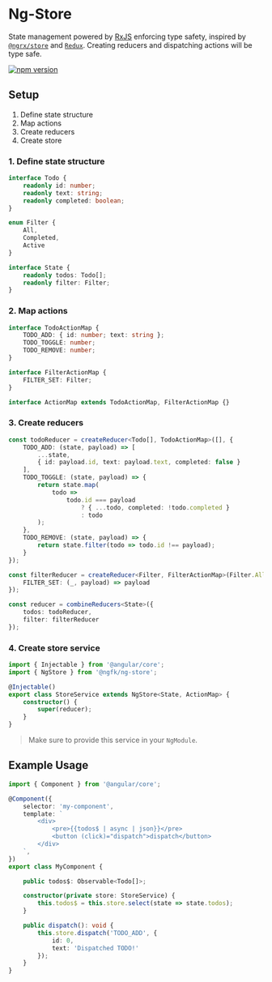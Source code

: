 # Ng-Store

State management powered by [RxJS](https://github.com/ReactiveX/rxjs) enforcing type safety, inspired by [`@ngrx/store`](https://github.com/ngrx/platform) and [`Redux`](http://redux.js.org). Creating reducers and dispatching actions will be type safe.

[![npm version](https://img.shields.io/npm/v/@ngfk/ng-store.svg)](https://www.npmjs.com/package/@ngfk/ng-store)

## Setup

1. Define state structure
2. Map actions
3. Create reducers
4. Create store

### 1. Define state structure

```typescript
interface Todo {
    readonly id: number;
    readonly text: string;
    readonly completed: boolean;
}

enum Filter {
    All,
    Completed,
    Active
}

interface State {
    readonly todos: Todo[];
    readonly filter: Filter;
}
```

### 2. Map actions

```typescript
interface TodoActionMap {
    TODO_ADD: { id: number; text: string };
    TODO_TOGGLE: number;
    TODO_REMOVE: number;
}

interface FilterActionMap {
    FILTER_SET: Filter;
}

interface ActionMap extends TodoActionMap, FilterActionMap {}
```

### 3. Create reducers

```typescript
const todoReducer = createReducer<Todo[], TodoActionMap>([], {
    TODO_ADD: (state, payload) => [
        ...state,
        { id: payload.id, text: payload.text, completed: false }
    ],
    TODO_TOGGLE: (state, payload) => {
        return state.map(
            todo =>
                todo.id === payload
                    ? { ...todo, completed: !todo.completed }
                    : todo
        );
    },
    TODO_REMOVE: (state, payload) => {
        return state.filter(todo => todo.id !== payload);
    }
});

const filterReducer = createReducer<Filter, FilterActionMap>(Filter.All, {
    FILTER_SET: (_, payload) => payload
});

const reducer = combineReducers<State>({
    todos: todoReducer,
    filter: filterReducer
});
```

### 4. Create store service

```typescript
import { Injectable } from '@angular/core';
import { NgStore } from '@ngfk/ng-store';

@Injectable()
export class StoreService extends NgStore<State, ActionMap> {
    constructor() {
        super(reducer);
    }
}
```

> Make sure to provide this service in your `NgModule`.

## Example Usage
```typescript
import { Component } from '@angular/core';

@Component({
    selector: 'my-component',
    template: `
        <div>
            <pre>{{todos$ | async | json}}</pre>
            <button (click)="dispatch">dispatch</button>
        </div>
    `,
})
export class MyComponent {

    public todos$: Observable<Todo[]>;

    constructor(private store: StoreService) {
        this.todos$ = this.store.select(state => state.todos);
    }

    public dispatch(): void {
        this.store.dispatch('TODO_ADD', {
            id: 0,
            text: 'Dispatched TODO!'
        });
    }
}
```